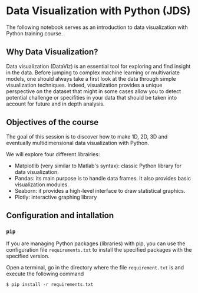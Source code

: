 # Data Visualization with Python (JDS)

The following notebook serves as an introduction to data visualization with Python training course. 

## Why Data Visualization?
Data visualization (DataViz) is an essential tool for exploring and find insight in the data. Before jumping to complex machine learning or multivariate models, one should always take a first look at the data through simple visualization techniques. Indeed, visualization provides a unique perspective on the dataset that might in some cases allow you to detect potential challenge or specifities in your data that should be taken into account for future and in depth analysis.

## Objectives of the course
The goal of this session is to discover how to make 1D, 2D, 3D and eventually multidimensional data visualization with Python. 

We will explore four different librairies:

* Matplotlib (very similar to Matlab's syntax): classic Python library for data visualization.
* Pandas: its main purpose is to handle data frames. It also provides basic visualization modules.
* Seaborn: it provides a high-level interface to draw statistical graphics.
* Plotly: interactive graphing library

## Configuration and intallation

### `pip`

If you are managing Python packages (libraries) with pip, you can use the configuration file `requirements.txt` to install the specified packages with the specified version.

Open a terminal, go in the directory where the file `requirement.txt` is and execute the following command

```
$ pip install -r requirements.txt
```
